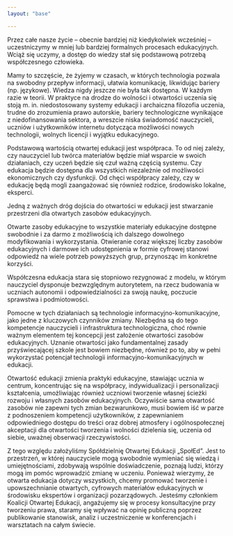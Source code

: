 ```yaml
---
layout: "base"

---
```


Przez całe nasze życie – obecnie bardziej niż kiedykolwiek wcześniej – uczestniczymy w mniej lub bardziej formalnych procesach edukacyjnych. Wciąż się uczymy, a dostęp do wiedzy stał się podstawową potrzebą współczesnego człowieka.

Mamy to szczęście, że żyjemy w czasach, w których technologia pozwala na swobodny przepływ informacji, ułatwia komunikację, likwidując bariery (np. językowe). Wiedza nigdy jeszcze nie była tak dostępna. W każdym razie w teorii. W praktyce na drodze do wolności i otwartości uczenia się stoją m. in. niedostosowany systemy edukacji i archaiczna filozofia uczenia, trudne do zrozumienia prawo autorskie, bariery technologiczne wynikające z niedofinansowania sektora, a wreszcie niska świadomość nauczycieli, uczniów i użytkowników internetu dotycząca możliwości nowych technologii, wolnych licencji i wyjątku edukacyjnego.

Podstawową wartością otwartej edukacji jest współpraca. To od niej zależy, czy nauczyciel lub twórca materiałów będzie miał wsparcie w swoich działaniach, czy uczeń będzie się czuł ważną częścią systemu. Czy edukacja będzie dostępna dla wszystkich niezależnie od możliwości ekonomicznych czy dysfunkcji. Od chęci współpracy zależy, czy w edukację będą mogli zaangażować się również rodzice, środowisko lokalne, eksperci.

Jedną z ważnych dróg dojścia do otwartości w edukacji jest stwarzanie przestrzeni dla otwartych zasobów edukacyjnych.

Otwarte zasoby edukacyjne to wszystkie materiały edukacyjne dostępne swobodnie i za darmo z możliwością ich dalszego dowolnego modyfikowania i wykorzystania. Otwieranie coraz większej liczby zasobów edukacyjnych i darmowe ich udostępnienia w formie cyfrowej stanowi odpowiedź na wiele potrzeb powyższych grup, przynosząc im konkretne korzyści.

Współczesna edukacja stara się stopniowo rezygnować z modelu, w którym nauczyciel dysponuje bezwzględnym autorytetem, na rzecz budowania w uczniach autonomii i odpowiedzialności za swoją naukę, poczucie sprawstwa i podmiotowości.

Pomocne w tych działaniach są technologie informacyjno-komunikacyjne, jako jedne z kluczowych czynników zmiany. Niezbędna są do tego kompetencje nauczycieli i infrastruktura technologiczna, choć równie ważnym elementem tej koncepcji jest założenie otwartości zasobów edukacyjnych. Uznanie otwartości jako fundamentalnej zasady przyświecającej szkole jest bowiem niezbędne, również po to, aby w pełni wykorzystać potencjał technologii informacyjno-komunikacyjnych w edukacji.

Otwartość edukacji zmienia praktyki edukacyjne, stawiając ucznia w centrum, koncentrując się na współpracy, indywidualizacji i personalizacji kształcenia, umożliwiając również uczniowi tworzenie własnej ścieżki rozwoju i własnych zasobów edukacyjnych. Oczywiście sama otwartość zasobów nie zapewni tych zmian bezwarunkowo, musi bowiem iść w parze z podnoszeniem kompetencji użytkowników, z zapewnianiem odpowiedniego dostępu do treści oraz dobrej atmosfery i ogólnospołecznej akceptacji dla otwartości tworzenia i wolności dzielenia się, uczenia od siebie, uważnej obserwacji rzeczywistości.

Z tego względu założyliśmy Spółdzielnię Otwartej Edukacji „SpołEd”. Jest to przestrzeń, w której nauczyciele mogą swobodnie wymieniać się wiedzą i umiejętnościami, zdobywają wspólnie doświadczenie, poznają ludzi, którzy mogą im pomóc wprowadzić zmianę w uczeniu. Ponieważ wierzymy, że otwarta edukacja dotyczy wszystkich, chcemy promować tworzenie i upowszechnianie otwartych, cyfrowych materiałów edukacyjnych w środowisku ekspertów i organizacji pozarządowych. Jesteśmy członkiem Koalicji Otwartej Edukacji, angażujemy się w procesy konsultacyjne przy tworzeniu prawa, staramy się wpływać na opinię publiczną poprzez publikowanie stanowisk, analiz i uczestniczenie w konferencjach i warsztatach na całym świecie.
